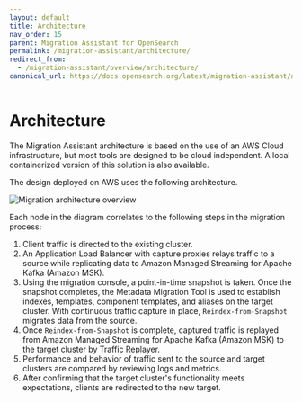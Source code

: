 ```yaml
---
layout: default
title: Architecture
nav_order: 15
parent: Migration Assistant for OpenSearch
permalink: /migration-assistant/architecture/
redirect_from:
  - /migration-assistant/overview/architecture/
canonical_url: https://docs.opensearch.org/latest/migration-assistant/architecture/
---
```


# Architecture

The Migration Assistant architecture is based on the use of an AWS Cloud infrastructure, but most tools are designed to be cloud independent. A local containerized version of this solution is also available.

The design deployed on AWS uses the following architecture.

![Migration architecture overview]({{site.url}}{{site.baseurl}}/images/migrations/migrations-architecture-overview.png)

Each node in the diagram correlates to the following steps in the migration process:

1. Client traffic is directed to the existing cluster.
2. An Application Load Balancer with capture proxies relays traffic to a source while replicating data to Amazon Managed Streaming for Apache Kafka (Amazon MSK).
3. Using the migration console, a point-in-time snapshot is taken. Once the snapshot completes, the Metadata Migration Tool is used to establish indexes, templates, component templates, and aliases on the target cluster. With continuous traffic capture in place, `Reindex-from-Snapshot` migrates data from the source.
4. Once `Reindex-from-Snapshot` is complete, captured traffic is replayed from Amazon Managed Streaming for Apache Kafka (Amazon MSK) to the target cluster by Traffic Replayer.
5. Performance and behavior of traffic sent to the source and target clusters are compared by reviewing logs and metrics.
6. After confirming that the target cluster's functionality meets expectations, clients are redirected to the new target.
